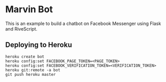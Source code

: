 # Marvin Bot

This is an example to build a chatbot on Facebook Messenger using Flask and RiveScript.

## Deploying to Heroku

```
heroku create bot
heroku config:set FACEBOOK_PAGE_TOKEN=<PAGE_TOKEN>
heroku config:set FACEBOOK_VERIFICATION_TOKEN=<VERIFICATION_TOKEN>
heroku git:remote -a bot
git push heroku master
```
